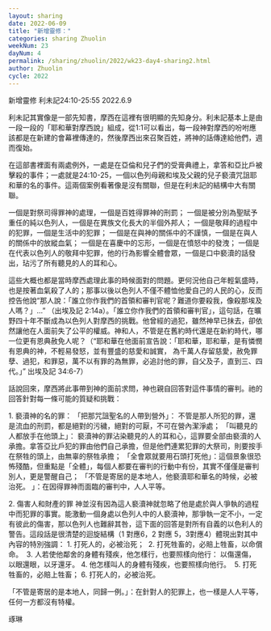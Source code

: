 ```yaml
---
layout: sharing
date: 2022-06-09
title: "新增靈修："
categories: sharing Zhuolin
weekNum: 23
dayNum: 4
permalink: /sharing/zhuolin/2022/wk23-day4-sharing2.html
author: Zhuolin
cycle: 2022
---  
```

新增靈修 利未記24:10-25:55
2022.6.9

利未記其實像是一部先知書，摩西在這裡有很明顯的先知身分。利未記基本上是由一段一段的「耶和華對摩西說」組成，從1:1可以看出，每一段神對摩西的吩咐應該都是在新建的會幕裡傳達的，然後摩西出來召聚百姓，將神的話傳達給他們，週而復始。

在這部書裡面有兩處例外，一處是在亞倫和兒子們的受膏典禮上，拿答和亞比戶被擊殺的事件；一處就是24:10-25，一個以色列母親和埃及父親的兒子褻瀆咒詛耶和華的名的事件。這兩個案例看著像是沒有關聯，但是在利未記的結構中大有關聯。

一個是對祭司得罪神的處理，一個是百姓得罪神的刑罰；
一個是被分別為聖賦予重任的純以色列人，一個是在異族文化長大的半個外邦人；
一個是敬拜的過程中的犯罪，一個是生活中的犯罪；
一個是在與神的關係中的不謹慎，一個是在與人的關係中的放縱血氣；
一個是在喜慶中的忘形，一個是在憤怒中的發洩；
一個是在代表以色列人的敬拜中犯罪，他的行為影響全體會眾，一個是口中褻瀆的話發出，玷污了所有聽見的人的耳和心。

這些大概也都是當時摩西處理此事的時候面對的問題。更何況他自己年輕氣盛時，也是按著血氣殺了人的；那事以後以色列人不僅不體恤他愛自己的人民的心，反而控告他說“那人說：「誰立你作我們的首領和審判官呢？難道你要殺我，像殺那埃及人嗎？」…” （出埃及記‬ ‭2:14‬a）。「誰立你作我們的首領和審判官」，這句話，在曠野四十年不斷成為以色列人對摩西的挑戰。他曾經的過犯，雖然神早已抹去，卻依然讓他在人面前失了公平的權威。神和人，不管是在舊約時代還是在新約時代，哪一位更有恩典赦免人呢？（“耶和華在他面前宣告說：「耶和華，耶和華，是有憐憫有恩典的神，不輕易發怒，並有豐盛的慈愛和誠實， 為千萬人存留慈愛，赦免罪孽、過犯，和罪惡，萬不以有罪的為無罪，必追討他的罪，自父及子，直到三、四代。」” 出埃及記‬ ‭34:6-7‬）

話說回來，摩西將此事帶到神的面前求問，神也親自回答對這件事情的審判。祂的回答針對每一條可能的質疑和挑戰：

1. 褻瀆神的名的罪：
「把那咒詛聖名的人帶到營外」： 不管是那人所犯的罪，還是流血的刑罰，都是絕對的污穢，絕對的可厭，不可在營內潔淨處；
「叫聽見的人都放手在他頭上」： 褻瀆神的罪沾染聽見的人的耳和心，這罪要全部由褻瀆的人承擔。拿答亞比戶犯的罪由他們自己承擔，但是他們連累犯罪的大祭司，則要按手在祭牲的頭上，由無辜的祭牲承擔；
「全會眾就要用石頭打死他」：這個景象很恐怖殘酷，但重點是「全體」，每個人都要在審判的行動中有份，其實不僅僅是審判別人，更是警醒自己；
「不管是寄居的是本地人，他褻瀆耶和華名的時候，必被治死。 」：在因得罪神而面臨的審判中，人人平等。

2. 傷害人和財產的罪
神並沒有因為這人褻瀆神就忽略了他是處於與人爭執的過程中而犯罪的事實。能激動一個身處以色列人中的人褻瀆神，那爭執一定不小，一定有彼此的傷害，那以色列人也難辭其咎，這下面的回答是對所有自義的以色利人的警告。這段話是很清楚的迴旋結構（1 對應6，2 對應 5，3對應4）體現出對其中內容的特別強調：
1. 打死人的，必被治死； 
2. 打死牲畜的，必賠上牲畜，以命償命。 
3. 人若使他鄰舍的身體有殘疾，他怎樣行，也要照樣向他行： 以傷還傷，以眼還眼，以牙還牙。
4. 他怎樣叫人的身體有殘疾，也要照樣向他行。 
5. 打死牲畜的，必賠上牲畜；
6. 打死人的，必被治死。

「不管是寄居的是本地人，同歸一例。」：在針對人的犯罪上，也一樣是人人平等，任何一方都沒有特權。

琢琳




